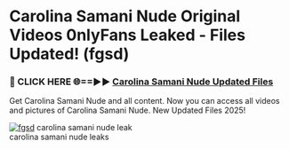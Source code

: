 # Carolina Samani Nude Original Videos 0nlyFans Leaked - Files Updated! (fgsd)

<h3>🔴 CLICK HERE 🌐==►► <a href="https://tinyurl.com/5h6xmrr3" rel="nofollow">Carolina Samani Nude Updated Files</a></h3>

Get Carolina Samani Nude and all content. Now you can access all videos and pictures of Carolina Samani Nude. New Updated Files 2025!

[![fgsd](https://i.imgur.com/KVD873Z.gif)](https://tinyurl.com/5h6xmrr3)
carolina samani nude leak<br>
carolina samani nude leaks